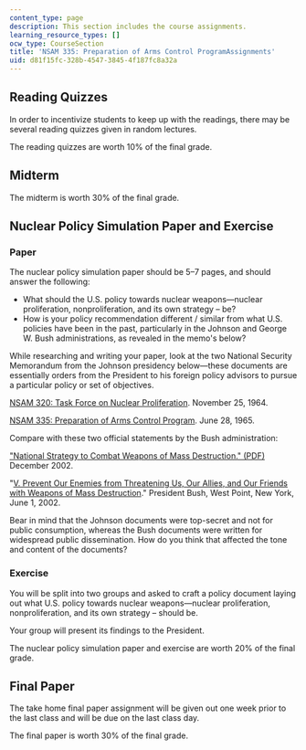 ```yaml
---
content_type: page
description: This section includes the course assignments.
learning_resource_types: []
ocw_type: CourseSection
title: 'NSAM 335: Preparation of Arms Control ProgramAssignments'
uid: d81f15fc-328b-4547-3845-4f187fc8a32a
---
```


Reading Quizzes
---------------

In order to incentivize students to keep up with the readings, there may be several reading quizzes given in random lectures.

The reading quizzes are worth 10% of the final grade.

Midterm
-------

The midterm is worth 30% of the final grade.

Nuclear Policy Simulation Paper and Exercise
--------------------------------------------

### Paper

The nuclear policy simulation paper should be 5–7 pages, and should answer the following:

*   What should the U.S. policy towards nuclear weapons—nuclear proliferation, nonproliferation, and its own strategy – be?
*   How is your policy recommendation different / similar from what U.S. policies have been in the past, particularly in the Johnson and George W. Bush administrations, as revealed in the memo's below?

While researching and writing your paper, look at the two National Security Memorandum from the Johnson presidency below—these documents are essentially orders from the President to his foreign policy advisors to pursue a particular policy or set of objectives.

[NSAM 320: Task Force on Nuclear Proliferation](https://www.hsdl.org/?abstract&did=459270). November 25, 1964.

[NSAM 335: Preparation of Arms Control Program](https://www.discoverlbj.org/item/nsf-nsam335). June 28, 1965.

Compare with these two official statements by the Bush administration:

[](http://www.state.gov/documents/organization/16092.pdf)["National Strategy to Combat Weapons of Mass Destruction." (PDF)](https://fas.org/irp/offdocs/nspd/nspd-wmd.pdf) December 2002.

"[V. Prevent Our Enemies from Threatening Us, Our Allies, and Our Friends with Weapons of Mass Destruction](http://georgewbush-whitehouse.archives.gov/nsc/nss/2002/nss5.html)." President Bush, West Point, New York, June 1, 2002.

Bear in mind that the Johnson documents were top-secret and not for public consumption, whereas the Bush documents were written for widespread public dissemination. How do you think that affected the tone and content of the documents?

### Exercise

You will be split into two groups and asked to craft a policy document laying out what U.S. policy towards nuclear weapons—nuclear proliferation, nonproliferation, and its own strategy – should be.

Your group will present its findings to the President.

The nuclear policy simulation paper and exercise are worth 20% of the final grade.

Final Paper
-----------

The take home final paper assignment will be given out one week prior to the last class and will be due on the last class day.

The final paper is worth 30% of the final grade.
